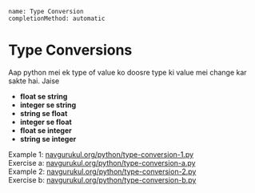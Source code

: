 ```ngMeta
name: Type Conversion
completionMethod: automatic
```
# Type Conversions
Aap python mei ek type of value ko doosre type ki value mei change kar sakte hai. Jaise  

- **float se string**
- **integer se string**
- **string se float**
- **integer se float**
- **float se integer**
- **string se integer**  

Example 1: [navgurukul.org/python/type-conversion-1.py](http://navgurukul.org/python/type-conversion-1.py)    
Exercise a: [navgurukul.org/python/type-conversion-a.py](http://navgurukul.org/python/type-conversion-a.py)  
Example 2: [navgurukul.org/python/type-conversion-2.py](http://navgurukul.org/python/type-conversion-2.py)  
Exercise  b: [navgurukul.org/python/type-conversion-b.py](http://navgurukul.org/python/type-conversion-b.py)  

